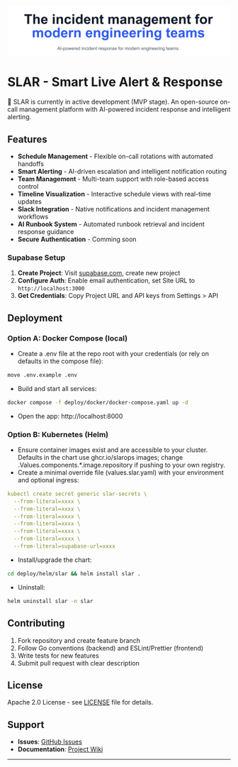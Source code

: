 <p align="center">
<img src="./images/banner.png">
</p>

# SLAR - Smart Live Alert & Response

🚧 SLAR is currently in active development (MVP stage). An open-source on-call management platform with AI-powered incident response and intelligent alerting.

## Features

- **Schedule Management** - Flexible on-call rotations with automated handoffs
- **Smart Alerting** - AI-driven escalation and intelligent notification routing
- **Team Management** - Multi-team support with role-based access control
- **Timeline Visualization** - Interactive schedule views with real-time updates
- **Slack Integration** - Native notifications and incident management workflows
- **AI Runbook System** - Automated runbook retrieval and incident response guidance
- **Secure Authentication** - Comming soon


### Supabase Setup

1. **Create Project**: Visit [supabase.com](https://supabase.com), create new project
2. **Configure Auth**: Enable email authentication, set Site URL to `http://localhost:3000`
3. **Get Credentials**: Copy Project URL and API keys from Settings > API

## Deployment

### Option A: Docker Compose (local)
- Create a .env file at the repo root with your credentials (or rely on defaults in the compose file):

```bash
move .env.example .env
```

- Build and start all services:
````bash
docker compose -f deploy/docker/docker-compose.yaml up -d
````

- Open the app: http://localhost:8000

### Option B: Kubernetes (Helm)
- Ensure container images exist and are accessible to your cluster. Defaults in the chart use ghcr.io/slarops images; change .Values.components.*.image.repository if pushing to your own registry.
- Create a minimal override file (values.slar.yaml) with your environment and optional ingress:

````yaml
kubectl create secret generic slar-secrets \
  --from-literal=xxxx \
  --from-literal=xxxx \
  --from-literal=xxxx \
  --from-literal=xxxx \
  --from-literal=xxxx \
  --from-literal=xxxx \
  --from-literal=supabase-url=xxxx
````

- Install/upgrade the chart:
````bash
cd deploy/helm/slar && helm install slar .
````

- Uninstall:
````bash
helm uninstall slar -n slar
````

## Contributing

1. Fork repository and create feature branch
2. Follow Go conventions (backend) and ESLint/Prettier (frontend)
3. Write tests for new features
4. Submit pull request with clear description

## License

Apache 2.0 License - see [LICENSE](LICENSE) file for details.

## Support

- **Issues**: [GitHub Issues](https://github.com/vanchonlee/slar/issues)
- **Documentation**: [Project Wiki](https://github.com/vanchonlee/slar/wiki)

---
